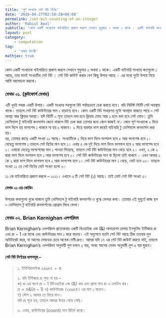 ```yaml
---
title: 'পুর্ণ সংখ্যার সেট বিট নির্ণয়'
date: '2016-04-27T02:58:28+06:00'
permalink: /set-bit-counting-of-an-integer
author: 'Rabiul Awal'
subtitle: 'কোন একটি সংখ্যাকে বাইনারিতে প্রকাশ করলে সেখানে শুধুমাত্র ০ অথবা ১ থাকে । একটি বাইনারি সংখ্যায় কতগুলো ১ আছে, তার মানই সংখ্যাটির সেট বিট। সেট বিট কাউন্ট করার বেশ কিছু উপায় আছে। এর মধ্যে দুটো উপায় নিয়ে আমি আলোচনা করবো।'
layout: post
category:
    - computation
tag:
    - 'নাম্বার থিওরী'
mathjax: true
---
```

কোন একটি সংখ্যাকে বাইনারিতে প্রকাশ করলে সেখানে শুধুমাত্র $০$ অথবা $১$ থাকে। একটি বাইনারি সংখ্যায় কতগুলো $১$ আছে, তার মানই সংখ্যাটির সেট বিট । সেট বিট কাউন্ট করার বেশ কিছু উপায় আছে । এর মধ্যে দুটো উপায় নিয়ে আমি আলোচনা করবো।

### মেথড ০১. (ব্রুটফোর্স মেথড)  
এটি খুবই সহজ একটি উপায়। একটি সংখ্যার সবগুলো বিট পর্যায়ক্রমে চেক করতে হবে। যদি নির্দিস্ট বিটটি সেট অবস্থায় থাকে। তাহলে সেট বিট কাউন্টারের মান $১$ বাড়াতে হবে। কোন একটি বিট সাধারণত দুটো অবস্থায় থাকতে পারে – সেট অবস্থা আর ক্লিয়ার অবস্থা। যদি বিটটি $০$ শূন্য তাহলে বলা হবে ক্লিয়ায় মোড আর $১$ হলে বলা হবে সেট মোড। তুমি ডেসিম্যাল টু বাইনারি কনভার্সন জেনে থাকলে বিট চেক করা তোমার জন্য কোন কাজই না। কোন পূর্ণ সংখ্যাকে $২$ দিয়ে ভাগ দিলে হয় ভাগশেষ $১$ থাকবে না হয় $০$ থাকবে। $২$ দিয়ে বারবার ভাগ করেই বাইনারি টু ডেসিম্যাল কনভার্সন করা হয়।  
ধর, তোমার কাছে একটি সংখ্যা $১১$ আছে। সংখ্যাটিকে $২$ দিয়ে ভাগ দিলে ভাগফল হবে $৫$ আর ভাগশেষ হবে $১$। যেহেতু ভাগশেষ $১$ তাহলে সেট বিটের মান হবে $১$। এবার $৫$ কে দুই দিয়ে ভাগ দিলে ভাগফল হবে $২$ আর ভাগশেষ হবে $১$। এবারো যেহেতু ভাগশেষের মান $১$ পাওয়া গিয়েছে, তাহলে সেট বিট কাউন্টারের মান বেড়ে হবে $২$। এখন, $২$ কে $২$ দ্বারা ভাগ দিলে ভাগফল হবে $১$ আর ভাগশেষ হবে $০$। সেট বিট কাউন্টারের মান যা ছিলো তাই থাকবে । এখন আবার $১$ কে $২$ দ্বারা ভাগ দিলে ভাগফল হবে $০$ আর ভাগশেষ হবে $১$। সেট বিট কাউন্টারের মান ১ বেড়ে, মোট হবে ০৩। তাহলে সংখ্যা ১১ তে সেট বিটের মোট সংখ্যা হলো ৩।

$১১$ কে বাইনারিতে প্রকাশ করলে – $১০১১$। এখানে $৩$ টি সেট বিট (১) আছে। তাই মোট সেট বিট সংখ্যা $৩$।  

#### মেথড ০১ এর কোডিং
<script src="https://gist.github.com/rabiulcste/413605f0fbd9205f9243f7e719bf6bee.js"></script>

উপরের কথাগুলো বুঝে থাকলে তুমি ডেসিম্যাল টু বাইনারি কনভার্শন ও বুঝে ফেলার কথা। তোমার এই মুহুর্তে কাজ হল – ডেসিম্যাল টু বাইনারি কনভার্শনের প্রোগ্রাম লিখে ফেলা।

### মেথড ০২. Brian Kernighan এলগরিদম
Brian Kernighan’s এলগরিদম প্রত্যেকবার একটি বিওয়াইজ এন্ড (&amp;) অপারেশন চালায় ইনপুটেড ইন্টিজার $n$ এবং $n-1$ এর মাঝে এবং কাউন্টারের মান $১$ করে বাড়ায়। এই সল্যুশনে যতটা সেট বিট আছে ঠিক ততবার লুপ আইটারেট করে, যা আগের মেথডের চেয়ে অনেক বেশী দ্রুত। আমরা যদি $১৭$ এর সেট বিট কাউন্ট করতে যাই, তাহলে Brian Kernighan’s এলগরিদম অনুযায়ী লুপ চলবে $২$ বার, অথচ আগের মেথড অনুযায়ী লুপ $৫$ বার ঘুরবে।

#### সেট বিট নির্ণয়ের ধাপসমূহ –  
> ১. ইনিশিয়ালাইজ `count = 0`
> 
> ২. যদি ইন্টিজার $n$ শূন্য না হয় –  
    ক) $n$ এর সাথে $n-1$ বিটওয়াইজ এন্ড $(\&)$ কর এবং প্রাপ্য মান $n$ এ এসাইন কর।  
    $n = n \& (n-1)$ 
    খ) কাউন্টারের `(count)` এর মান $১$ বাড়াও।  
    গ) স্টেপ $২$ আবার তে ফিরে যাও।  
    যদি $n$ শূন্য হয়, তাহলে আমরা উত্তর পেয়ে গেছি।
> 
> ৩. এবার, কাউন্টারের (count) মান রিটার্ন করো।  

<script src="https://gist.github.com/rabiulcste/8c08e6d55efcbf63a93eb238b320dd86.js"></script>